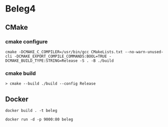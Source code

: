 # Beleg4
## CMake
### cmake configure
```
cmake -DCMAKE_C_COMPILER=/usr/bin/gcc CMakeLists.txt --no-warn-unused-cli -DCMAKE_EXPORT_COMPILE_COMMANDS:BOOL=TRUE -DCMAKE_BUILD_TYPE:STRING=Release -S . -B ./build
```

### cmake build
```
> cmake --build ./build --config Release
```

## Docker
```
docker build . -t beleg
```
```
docker run -d -p 9000:80 beleg
```
